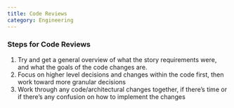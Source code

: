 ```yaml
---
title: Code Reviews
category: Engineering
---
```


### Steps for Code Reviews

1. Try and get a general overview of what the story requirements were, and what the goals of the code changes are.
2. Focus on higher level decisions and changes within the code first, then work toward more granular decisions
3. Work through any code/architectural changes together, if there’s time or if there’s any confusion on how to implement the changes
